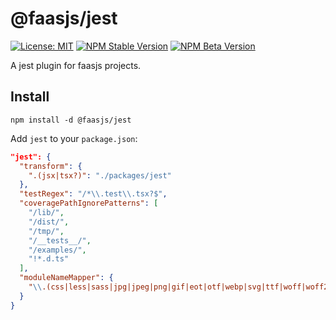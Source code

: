 # @faasjs/jest

[![License: MIT](https://img.shields.io/npm/l/@faasjs/jest.svg)](https://github.com/faasjs/faasjs/blob/main/packages/faasjs/jest/LICENSE)
[![NPM Stable Version](https://img.shields.io/npm/v/@faasjs/jest/stable.svg)](https://www.npmjs.com/package/@faasjs/jest)
[![NPM Beta Version](https://img.shields.io/npm/v/@faasjs/jest/beta.svg)](https://www.npmjs.com/package/@faasjs/jest)

A jest plugin for faasjs projects.

## Install

    npm install -d @faasjs/jest

Add `jest` to your `package.json`:

```json
"jest": {
  "transform": {
    ".(jsx|tsx?)": "./packages/jest"
  },
  "testRegex": "/*\\.test\\.tsx?$",
  "coveragePathIgnorePatterns": [
    "/lib/",
    "/dist/",
    "/tmp/",
    "/__tests__/",
    "/examples/",
    "!*.d.ts"
  ],
  "moduleNameMapper": {
    "\\.(css|less|sass|jpg|jpeg|png|gif|eot|otf|webp|svg|ttf|woff|woff2|mp4|webm|wav|mp3|m4a|aac|oga)$": "@faasjs/jest"
  }
}
```
